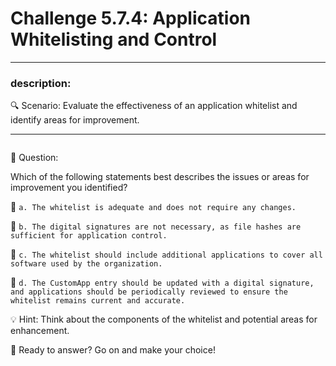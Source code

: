 # **Challenge 5.7.4: Application Whitelisting and Control**

---

### **description:**

🔍 Scenario: Evaluate the effectiveness of an application whitelist and identify areas for improvement.

---
```plaintext

```
🤔 Question:

Which of the following statements best describes the issues or areas for improvement you identified?

🔘 ```a. The whitelist is adequate and does not require any changes.```

🔘 ```b. The digital signatures are not necessary, as file hashes are sufficient for application control.```

🔘 ```c. The whitelist should include additional applications to cover all software used by the organization.```

🔘 ```d. The CustomApp entry should be updated with a digital signature, and applications should be periodically reviewed to ensure the whitelist remains current and accurate.```

💡 Hint: Think about the components of the whitelist and potential areas for enhancement.

🚀 Ready to answer? Go on and make your choice!